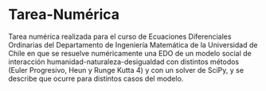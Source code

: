 # Tarea-Numérica
Tarea numérica realizada para el curso de Ecuaciones Diferenciales Ordinarias del Departamento de Ingeniería Matemática de la Universidad de Chile en que se resuelve numéricamente una EDO de un modelo social de interacción humanidad-naturaleza-desigualdad con distintos métodos (Euler Progresivo, Heun y Runge Kutta 4) y con un solver de SciPy, y se describe que ocurre para distintos casos del modelo.
